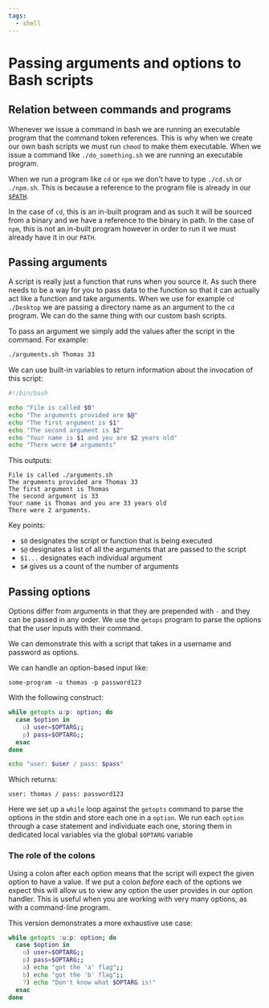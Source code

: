 ```yaml
---
tags:
  - shell
---
```


# Passing arguments and options to Bash scripts

## Relation between commands and programs

Whenever we issue a command in bash we are running an executable program that
the command token references. This is why when we create our own bash scripts we
must run `chmod` to make them executable. When we issue a command like
`./do_something.sh` we are running an executable program.

When we run a program like `cd` or `npm` we don’t have to type `./cd.sh` or
`./npm.sh`. This is because a reference to the program file is already in our
[`$PATH`](The_PATH.md).

In the case of `cd`, this is an in-built program and as such it will be sourced
from a binary and we have a reference to the binary in path. In the case of
`npm`, this is not an in-built program however in order to run it we must
already have it in our `PATH`.

## Passing arguments

A script is really just a function that runs when you source it. As such there
needs to be a way for you to pass data to the function so that it can actually
act like a function and take arguments. When we use for example `cd ./Desktop`
we are passing a directory name as an argument to the `cd` program. We can do
the same thing with our custom bash scripts.

To pass an argument we simply add the values after the script in the command.
For example:

```bash
./arguments.sh Thomas 33
```

We can use built-in variables to return information about the invocation of this
script:

```bash
#!/bin/bash

echo "File is called $0"
echo "The arguments provided are $@"
echo "The first argument is $1"
echo "The second argument is $2"
echo "Your name is $1 and you are $2 years old"
echo "There were $# arguments"
```

This outputs:

```
File is called ./arguments.sh
The arguments provided are Thomas 33
The first argument is Thomas
The second argument is 33
Your name is Thomas and you are 33 years old
There were 2 arguments.
```

Key points:

- `$0` designates the script or function that is being executed
- `$@` designates a list of all the arguments that are passed to the script
- `$1...` designates each individual argument
- `$#` gives us a count of the number of arguments

## Passing options

Options differ from arguments in that they are prepended with `-` and they can
be passed in any order. We use the `getops` program to parse the options that
the user inputs with their command.

We can demonstrate this with a script that takes in a username and password as
options.

We can handle an option-based input like:

```
some-program -u thomas -p password123
```

With the following construct:

```sh
while getopts u:p: option; do
  case $option in
    u) user=$OPTARG;;
    p) pass=$OPTARG;;
  esac
done

echo "user: $user / pass: $pass"
```

Which returns:

```
user: thomas / pass: password123
```

Here we set up a `while` loop against the `getopts` command to parse the options
in the stdin and store each one in a `option`. We run each `option` through a
case statement and individuate each one, storing them in dedicated local
variables via the global `$OPTARG` variable

### The role of the colons

Using a colon after each option means that the script will expect the given
option to have a value. If we put a colon _before_ each of the options we expect
this will allow us to view any option the user provides in our option handler.
This is useful when you are working with very many options, as with a
command-line program.

This version demonstrates a more exhaustive use case:

```sh
while getopts :u:p: option; do
  case $option in
    u) user=$OPTARG;;
    p) pass=$OPTARG;;
    a) echo "got the 'a' flag";;
    b) echo "got the 'b' flag";;
    ?) echo "Don't know what $OPTARG is!"
  esac
done

```
